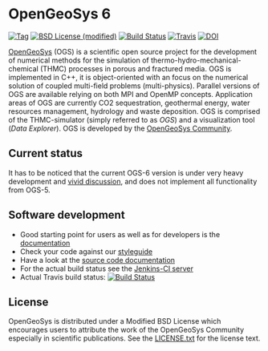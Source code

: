 OpenGeoSys 6
============

[![Tag](https://img.shields.io/github/tag/ufz/ogs.svg?style=flat-square)](https://github.com/ufz/ogs/releases)
[![BSD License (modified)](http://img.shields.io/badge/license-BSD-blue.svg?style=flat-square)](https://github.com/ufz/ogs/blob/master/LICENSE.txt)
[![Build Status](https://jenkins.opengeosys.org/buildStatus/icon?job=OGS-6/ufz/master)](https://jenkins.opengeosys.org/job/OGS-6/ufz/master)
[![Travis](https://img.shields.io/travis/ufz/ogs.svg?style=flat-square)](https://travis-ci.org/ufz/ogs)
[![DOI](https://zenodo.org/badge/4228/ufz/ogs.svg)](https://zenodo.org/badge/latestdoi/4228/ufz/ogs)

[OpenGeoSys][ogs] (OGS) is a scientific open source project for the development of
numerical methods for the simulation of thermo-hydro-mechanical-chemical
(THMC) processes in porous and fractured media. OGS is implemented in C++, it
is object-oriented with an focus on the numerical solution of coupled multi-field
problems (multi-physics). Parallel versions of OGS are available relying on
both MPI and OpenMP concepts. Application areas of OGS are currently CO2
sequestration, geothermal energy, water resources management, hydrology and
waste deposition. OGS is comprised of the THMC-simulator (simply referred to as
*OGS*) and a visualization tool (*Data Explorer*). OGS is developed by the
[OpenGeoSys Community][ogs].

## Current status ##

It has to be noticed that the current OGS-6 version is under very heavy development
and [vivid discussion](https://github.com/ufz/ogs/issues), and does not implement all
functionality from OGS-5.

## Software development ##

- Good starting point for users as well as for developers is the [documentation][documentation]
- Check your code against our [styleguide](http://ufz.github.io/styleguide/cppguide.xml)
- Have a look at the [source code documentation][docs]
- For the actual build status see the [Jenkins-CI server][jenkins-ci]
- Actual Travis build status: [![Build Status](https://travis-ci.org/ufz/ogs.png)](https://travis-ci.org/ufz/ogs)

## License ##

OpenGeoSys is distributed under a Modified BSD License which encourages users to
attribute the work of the OpenGeoSys Community especially in scientific
publications. See the [LICENSE.txt][license-source] for the license text.

[ogs]: http://www.opengeosys.org
[documentation]: https://docs.opengeosys.org/docs/
[jenkins-ci]: https://jenkins.opengeosys.org/job/OGS-6/job/ufz/job/master/
[docs]: http://doxygen.opengeosys.org
[license-source]: https://github.com/ufz/ogs/blob/master/LICENSE.txt
